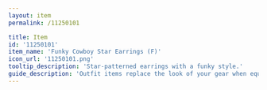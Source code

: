 ```yaml
---
layout: item
permalink: /11250101

title: Item
id: '11250101'
item_name: 'Funky Cowboy Star Earrings (F)'
icon_url: '11250101.png'
tooltip_description: 'Star-patterned earrings with a funky style.'
guide_description: 'Outfit items replace the look of your gear when equipped.'
---
```

